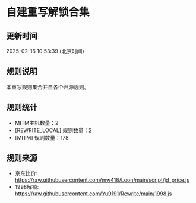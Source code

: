 # 自建重写解锁合集

## 更新时间
2025-02-16 10:53:39 (北京时间)

## 规则说明
本重写规则集合并自各个开源规则。

## 规则统计
- MITM主机数量：2
- [REWRITE_LOCAL] 规则数量：2
- [MITM] 规则数量：178


## 规则来源
- 京东比价: https://raw.githubusercontent.com/mw418/Loon/main/script/jd_price.js
- 1998解锁: https://raw.githubusercontent.com/Yu9191/Rewrite/main/1998.js
